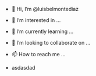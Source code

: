 - 👋 Hi, I’m @luisbelmontediaz
- 👀 I’m interested in ...
- 🌱 I’m currently learning ...
- 💞️ I’m looking to collaborate on ...
- 📫 How to reach me ...

- asdasdad

<!---
luisbelmontediaz/luisbelmontediaz is a ✨ special ✨ repository because its `README.md` (this file) appears on your GitHub profile.
You can click the Preview link to take a look at your changes.
--->
